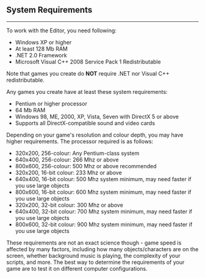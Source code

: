 ## System Requirements
-------------------

To work with the Editor, you need following:

-   Windows XP or higher
-   At least 128 Mb RAM
-   .NET 2.0 Framework
-   Microsoft Visual C++ 2008 Service Pack 1 Redistributable

Note that games you create do **NOT** require .NET nor Visual C++
redistributable.

Any games you create have at least these system requirements:

-   Pentium or higher processor
-   64 Mb RAM
-   Windows 98, ME, 2000, XP, Vista, Seven with DirectX 5 or above
-   Supports all DirectX-compatible sound and video cards

Depending on your game's resolution and colour depth, you may have
higher requirements. The processor required is as follows:

-   320x200, 256-colour: Any Pentium-class system
-   640x400, 256-colour: 266 Mhz or above
-   800x600, 256-colour: 500 Mhz or above recommended
-   320x200, 16-bit colour: 233 Mhz or above
-   640x400, 16-bit colour: 500 Mhz system minimum, may need faster if
    you use large objects
-   800x600, 16-bit colour: 600 Mhz system minimum, may need faster if
    you use large objects
-   320x200, 32-bit colour: 300 Mhz or above
-   640x400, 32-bit colour: 700 Mhz system minimum, may need faster if
    you use large objects
-   800x600, 32-bit colour: 900 Mhz system minimum, may need faster if
    you use large objects

These requirements are not an exact science though - game speed is
affected by many factors, including how many objects/characters are on
the screen, whether background music is playing, the complexity of your
scripts, and more. The best way to determine the requirements of your
game are to test it on different computer configurations.
